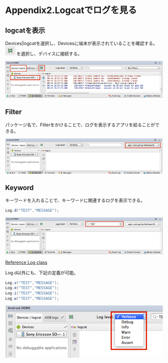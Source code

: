 # Appendix2.Logcatでログを見る

## logcatを表示

Devices|logcatを選択し、Devicesに端末が表示されていることを確認する。![](ap0204.png) を選択し、デバイスに接続する。


![](ap0201.png)

## Filter
パッケージ名で、Filterをかけることで、ログを表示するアプリを絞ることができる。

![](ap0202.png)

## Keyword
キーワードを入れることで、キーワードに関連するログを表示できる。

```java
Log.d("TEST","MESSAGE");
```

![](ap0203.png)

[Reference Log class
](http://developer.android.com/reference/android/util/Log.html)

Log.d以外にも、下記の定義が可能。

```java
Log.v("TEST","MESSAGE");
Log.e("TEST","MESSAGE");
Log.i("TEST","MESSAGE");
Log.w("TEST","MESSAGE");
```

![](ap0205.png)

